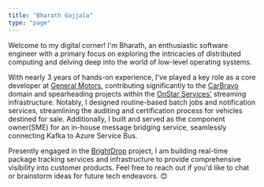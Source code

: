 ```yaml
---
title: "Bharath Gajjala"
type: "page"
---
```

Welcome to my digital corner! I'm Bharath, an enthusiastic software engineer with a primary focus on exploring the intricacies of distributed computing and delving deep into the world of low-level operating systems.

With nearly 3 years of hands-on experience, I've played a key role as a core developer at [General Motors](https://www.gm.com/), contributing significantly to the [CarBravo](https://www.carbravo.com/) domain and spearheading projects within the [OnStar Services'](https://www.onstar.com/) streaming infrastructure. Notably, I designed routine-based batch jobs and notification services, streamlining the auditing and certification process for vehicles destined for sale. Additionally, I built and served as the component owner(SME) for an in-house message bridging service, seamlessly connecting Kafka to Azure Service Bus.

Presently engaged in the [BrightDrop](https://www.gobrightdrop.com) project, I am building real-time package tracking services and infrastructure to provide comprehensive visibility into customer products. Feel free to reach out if you'd like to chat or brainstorm ideas for future tech endeavors. 😊
